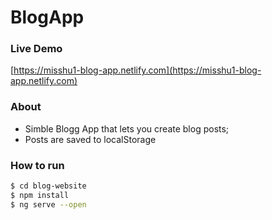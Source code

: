 # BlogApp

### Live Demo

[https://misshu1-blog-app.netlify.com](https://misshu1-blog-app.netlify.com)

### About

-   Simble Blogg App that lets you create blog posts;
-   Posts are saved to localStorage

### How to run

```sh
$ cd blog-website
$ npm install
$ ng serve --open
```

